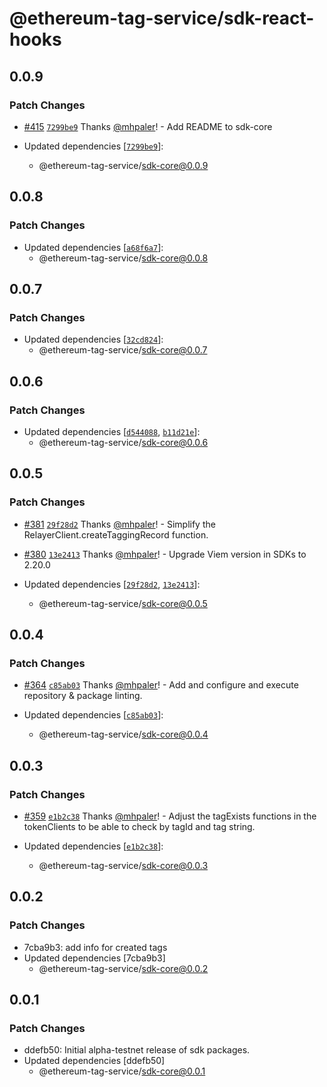# @ethereum-tag-service/sdk-react-hooks

## 0.0.9

### Patch Changes

- [#415](https://github.com/ethereum-tag-service/ets/pull/415) [`7299be9`](https://github.com/ethereum-tag-service/ets/commit/7299be9e4203ac122cb69d942639c4d364810305) Thanks [@mhpaler](https://github.com/mhpaler)! - Add README to sdk-core

- Updated dependencies [[`7299be9`](https://github.com/ethereum-tag-service/ets/commit/7299be9e4203ac122cb69d942639c4d364810305)]:
  - @ethereum-tag-service/sdk-core@0.0.9

## 0.0.8

### Patch Changes

- Updated dependencies [[`a68f6a7`](https://github.com/ethereum-tag-service/ets/commit/a68f6a70a1616c1e75e5df6e2ee4e3c546620d82)]:
  - @ethereum-tag-service/sdk-core@0.0.8

## 0.0.7

### Patch Changes

- Updated dependencies [[`32cd824`](https://github.com/ethereum-tag-service/ets/commit/32cd82415e907e6d143281e2d9b5436d5a44fb1c)]:
  - @ethereum-tag-service/sdk-core@0.0.7

## 0.0.6

### Patch Changes

- Updated dependencies [[`d544088`](https://github.com/ethereum-tag-service/ets/commit/d544088664ac78424d290ee417c85dd9bf205749), [`b11d21e`](https://github.com/ethereum-tag-service/ets/commit/b11d21ea8ede9938442165da29550dfef405a658)]:
  - @ethereum-tag-service/sdk-core@0.0.6

## 0.0.5

### Patch Changes

- [#381](https://github.com/ethereum-tag-service/ets/pull/381) [`29f28d2`](https://github.com/ethereum-tag-service/ets/commit/29f28d22ffdf412156afe76f1acc08aa72d5ce00) Thanks [@mhpaler](https://github.com/mhpaler)! - Simplify the RelayerClient.createTaggingRecord function.

- [#380](https://github.com/ethereum-tag-service/ets/pull/380) [`13e2413`](https://github.com/ethereum-tag-service/ets/commit/13e24136e3eae44404e3655c5a826465736452d0) Thanks [@mhpaler](https://github.com/mhpaler)! - Upgrade Viem version in SDKs to 2.20.0

- Updated dependencies [[`29f28d2`](https://github.com/ethereum-tag-service/ets/commit/29f28d22ffdf412156afe76f1acc08aa72d5ce00), [`13e2413`](https://github.com/ethereum-tag-service/ets/commit/13e24136e3eae44404e3655c5a826465736452d0)]:
  - @ethereum-tag-service/sdk-core@0.0.5

## 0.0.4

### Patch Changes

- [#364](https://github.com/ethereum-tag-service/ets/pull/364) [`c85ab03`](https://github.com/ethereum-tag-service/ets/commit/c85ab033adbff506a27e0c747da01a0ac53e9f59) Thanks [@mhpaler](https://github.com/mhpaler)! - Add and configure and execute repository & package linting.

- Updated dependencies [[`c85ab03`](https://github.com/ethereum-tag-service/ets/commit/c85ab033adbff506a27e0c747da01a0ac53e9f59)]:
  - @ethereum-tag-service/sdk-core@0.0.4

## 0.0.3

### Patch Changes

- [#359](https://github.com/ethereum-tag-service/ets/pull/359) [`e1b2c38`](https://github.com/ethereum-tag-service/ets/commit/e1b2c38f4c10b2f225d30354732004cf90620f1e) Thanks [@mhpaler](https://github.com/mhpaler)! - Adjust the tagExists functions in the tokenClients to be able to check by tagId and tag string.

- Updated dependencies [[`e1b2c38`](https://github.com/ethereum-tag-service/ets/commit/e1b2c38f4c10b2f225d30354732004cf90620f1e)]:
  - @ethereum-tag-service/sdk-core@0.0.3

## 0.0.2

### Patch Changes

- 7cba9b3: add info for created tags
- Updated dependencies [7cba9b3]
  - @ethereum-tag-service/sdk-core@0.0.2

## 0.0.1

### Patch Changes

- ddefb50: Initial alpha-testnet release of sdk packages.
- Updated dependencies [ddefb50]
  - @ethereum-tag-service/sdk-core@0.0.1
